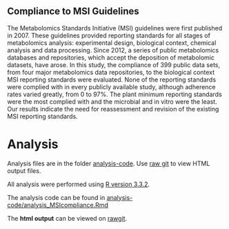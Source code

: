 ## Compliance to MSI Guidelines
The Metabolomics Standards Initiative (MSI) guidelines were first published in 2007. These guidelines provided reporting standards for all stages of metabolomics analysis: experimental design, biological context, chemical analysis and data processing. Since 2012, a series of public metabolomics databases and repositories, which accept the deposition of metabolomic datasets, have arose. In this study, the compliance of 399 public data sets, from four major metabolomics data repositories, to the biological context MSI reporting standards were evaluated. None of the reporting standards were complied with in every publicly available study, although adherence rates varied greatly, from 0 to 97%. The plant minimum reporting standards were the most complied with and the microbial and in vitro were the least. Our results indicate the need for reassessment and revision of the existing MSI reporting standards. 

# Analysis

Analysis files are in the folder [analysis-code](https://github.com/RASpicer/Compliance_MSI_Guidelines/tree/master/analysis_code). Use [raw git](https://rawgit.com/) to view HTML output files.

All analysis were performed using [R version 3.3.2](https://cran.r-project.org/). 

The analysis code can be found in [analysis-code/analysis_MSIcompliance.Rmd](https://github.com/RASpicer/Compliance_MSI_Guidelines/tree/master/analysis_code/analysis_MSIcompliance.Rmd)

The <b>html output</b> can be viewed on [rawgit](https://rawgit.com/RASpicer/Compliance_MSI_Guidelines/master/analysis_code/analysis_MSIcompliance.html).
